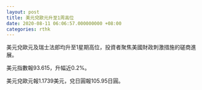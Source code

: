```yaml
---
layout: post
title: 美元兌歐元升至1周高位
date: 2020-08-11 06:06:57.000000000 +08:00
categories: rthk
---
```


美元兌歐元及瑞士法郎均升至1星期高位，投資者聚焦美國財政刺激措施的磋商進展。

美元指數報93.615，升幅近0.2%。

美元兌歐元報1.1739美元，兌日圓報105.95日圓。
